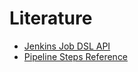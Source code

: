# Literature

* [Jenkins Job DSL API](https://jenkinsci.github.io/job-dsl-plugin/)
* [ Pipeline Steps Reference](https://jenkins.io/doc/pipeline/steps/)
